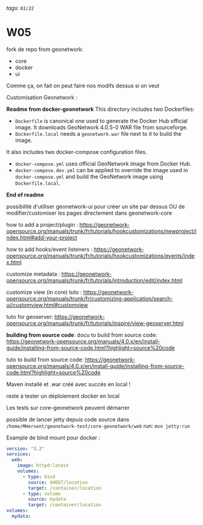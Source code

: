 ###### tags: `01/22`
# W05

fork de repo from geonetwork:
- core
- docker
- ui

Comme ça, on fait on peut faire nos modifs dessus si on veut

Customisation Geonetwork :

**Readme from docker-geonetwork**
This directory includes two Dockerfiles:
* `Dockerfile` is canonical one used to generate the Docker Hub official image. It downloads GeoNetwork 4.0.5-0 WAR file from sourceforge.
* `Dockerfile.local` needs a `geonetwork.war` file next to it to build the image.

It also includes two docker-compose configuration files.
* `docker-compose.yml` uses official GeoNetwork image from Docker Hub.
* `docker-compose.dev.yml` can be applied to override the image used in `docker-compose.yml` and build the GeoNetwork image using `Dockerfile.local`.

**End of readme**

possibilité d'utiliser geonetwork-ui pour créer un site par dessus OU de modifier/customiser les pages directement dans geonetwork-core

how to add a project/plugin : 
https://geonetwork-opensource.org/manuals/trunk/fr/tutorials/hookcustomizations/newproject/index.html#add-your-project

how to add hooks/event listeners : 
https://geonetwork-opensource.org/manuals/trunk/fr/tutorials/hookcustomizations/events/index.html

customize metadata : 
https://geonetwork-opensource.org/manuals/trunk/fr/tutorials/introduction/edit/index.html

customize view (in core) tuto : 
https://geonetwork-opensource.org/manuals/trunk/fr/customizing-application/search-ui/customview.html#customview

tuto for geoserver:
https://geonetwork-opensource.org/manuals/trunk/fr/tutorials/inspire/view-geoserver.html

**building from source code**:
docu to build from source code:
https://geonetwork-opensource.org/manuals/4.0.x/en/install-guide/installing-from-source-code.html?highlight=source%20code

tuto to build from source code:
https://geonetwork-opensource.org/manuals/4.0.x/en/install-guide/installing-from-source-code.html?highlight=source%20code

Maven installé et .war créé avec succès en local !

reste à tester un déploiement docker en local

Les tests sur core-geonetwork peuvent démarrer

possible de lancer jetty depuis code source dans ```/home/MHersent/geonetwork-test/core-geonetwork/web```
run:
```mvn jetty:run```

Example de bind mount pour docker :

```yml
version: "3.2"
services:
  web:
    image: httpd:latest
    volumes:
      - type: bind
        source: $HOST/location
        target: /container/location
      - type: volume
        source: mydata
        target: /container/location
volumes:
  mydata:
```
